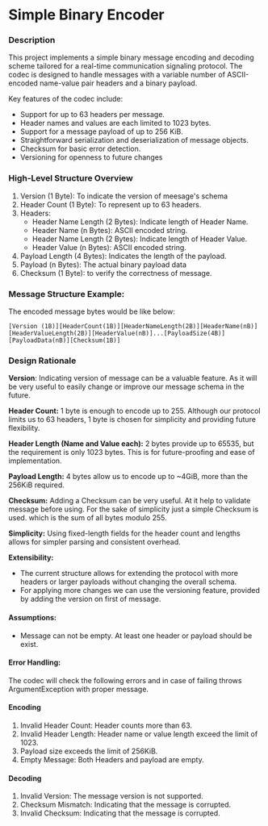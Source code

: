 # Simple Binary Encoder

### Description

This project implements a simple binary message encoding and decoding scheme tailored for a real-time communication signaling protocol. The codec is designed to handle messages with a variable number of ASCII-encoded name-value pair headers and a binary payload.

Key features of the codec include:

- Support for up to 63 headers per message.
- Header names and values are each limited to 1023 bytes.
- Support for a message payload of up to 256 KiB.
- Straightforward serialization and deserialization of message objects.
- Checksum for basic error detection.
- Versioning for openness to future changes

### High-Level Structure Overview

1. Version (1 Byte): To indicate the version of meesage's schema
2. Header Count (1 Byte): To represent up to 63 headers.
3. Headers:
   - Header Name Length (2 Bytes): Indicate length of Header Name.
   - Header Name (n Bytes): ASCII encoded string.
   - Header Name Length (2 Bytes): Indicate length of Header Value.
   - Header Value (n Bytes): ASCII encoded string.
4. Payload Length (4 Bytes): Indicates the length of the payload.
5. Payload (n Bytes): The actual binary payload data
6. Checksum (1 Byte): to verify the correctness of message.

### Message Structure Example:

The encoded message bytes would be like below:

    [Version (1B)][HeaderCount(1B)][HeaderNameLength(2B)][HeaderName(nB)][HeaderValueLength(2B)][HeaderValue(nB)]...[PayloadSize(4B)][PayloadData(nB)][Checksum(1B)]

### Design Rationale

<b>Version</b>:
Indicating version of message can be a valuable feature. As it will be very useful to easily change or improve our message schema in the future.

<b>Header Count:</b>
1 byte is enough to encode up to 255. Although our protocol limits us to 63 headers, 1 byte is chosen for simplicity and providing future flexibility.

<b>Header Length (Name and Value each):</b>
2 bytes provide up to 65535, but the requirement is only 1023 bytes. This is for future-proofing and ease of implementation.

<b>Payload Length:</b>
4 bytes allow us to encode up to ~4GiB, more than the 256KiB required.

<b>Checksum:</b>
Adding a Checksum can be very useful. At it help to validate message before using.
For the sake of simplicity just a simple Checksum is used. which is the sum of all bytes modulo 255.

<b>Simplicity:</b>
Using fixed-length fields for the header count and lengths allows for simpler parsing and consistent overhead.

<b>Extensibility:</b>

- The current structure allows for extending the protocol with more headers or larger payloads without changing the overall schema.
- For applying more changes we can use the versioning feature, provided by adding the version on first of message.

#### Assumptions:

- Message can not be empty. At least one header or payload should be exist.

#### Error Handling:

The codec will check the following errors and in case of failing throws ArgumentException with proper message.

#### Encoding

1. Invalid Header Count: Header counts more than 63.
2. Invalid Header Length: Header name or value length exceed the limit of 1023.
3. Payload size exceeds the limit of 256KiB.
4. Empty Message: Both Headers and payload are empty.

#### Decoding

1. Invalid Version: The message version is not supported.
2. Checksum Mismatch: Indicating that the message is corrupted.
3. Invalid Checksum: Indicating that the message is corrupted.
